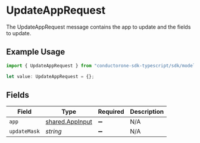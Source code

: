 # UpdateAppRequest

The UpdateAppRequest message contains the app to update and the fields to update.

## Example Usage

```typescript
import { UpdateAppRequest } from "conductorone-sdk-typescript/sdk/models/shared";

let value: UpdateAppRequest = {};
```

## Fields

| Field                                                     | Type                                                      | Required                                                  | Description                                               |
| --------------------------------------------------------- | --------------------------------------------------------- | --------------------------------------------------------- | --------------------------------------------------------- |
| `app`                                                     | [shared.AppInput](../../../sdk/models/shared/appinput.md) | :heavy_minus_sign:                                        | N/A                                                       |
| `updateMask`                                              | *string*                                                  | :heavy_minus_sign:                                        | N/A                                                       |